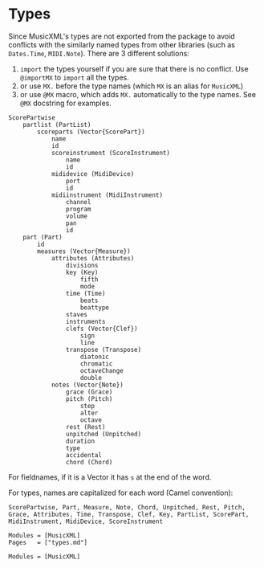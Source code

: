 # Types

Since MusicXML's types are not exported from the package to avoid conflicts with the similarly named types from other libraries (such as `Dates.Time`, `MIDI.Note`). There are 3 different solutions:
1) `import` the types yourself if you are sure that there is no conflict. Use `@importMX` to `import` all the types.
2) or use `MX.` before the type names (which `MX` is an alias for `MusicXML`)
3) or use `@MX` macro, which adds `MX.` automatically to the type names. See `@MX` docstring for examples.

```
ScorePartwise
	partlist (PartList)
		scoreparts (Vector{ScorePart})
			name
			id
			scoreinstrument (ScoreInstrument)
				name
				id
			mididevice (MidiDevice)
				port
				id
			midiinstrument (MidiInstrument)
				channel
				program
				volume
				pan
				id
	part (Part)
		id
		measures (Vector{Measure})
			attributes (Attributes)
				divisions
				key (Key)
					fifth
					mode
				time (Time)
					beats
					beattype
				staves
				instruments
				clefs (Vector{Clef})
					sign
					line
				transpose (Transpose)
					diatonic
					chromatic
					octaveChange
					double
			notes (Vector{Note})
				grace (Grace)
				pitch (Pitch)
					step
					alter
					octave
				rest (Rest)
				unpitched (Unpitched)
				duration
				type
				accidental
				chord (Chord)
```

For fieldnames, if it is a Vector it has `s` at the end of the word.

For types, names are capitalized for each word (Camel convention):
```
ScorePartwise, Part, Measure, Note, Chord, Unpitched, Rest, Pitch, Grace, Attributes, Time, Transpose, Clef, Key, PartList, ScorePart, MidiInstrument, MidiDevice, ScoreInstrument
```

```@index
Modules = [MusicXML]
Pages   = ["types.md"]
```

```@autodocs
Modules = [MusicXML]
```
